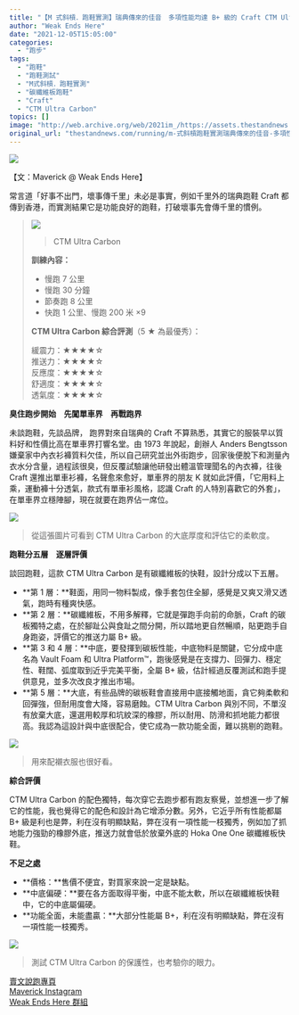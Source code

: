 ```yaml
---
title: "【M 式斜槓．跑鞋實測】瑞典傳來的佳音　多項性能均達 B+ 級的 Craft CTM Ultra Carbon"
author: "Weak Ends Here"
date: "2021-12-05T15:05:00"
categories:
  - "跑步"
tags:
  - "跑鞋"
  - "跑鞋測試"
  - "M式斜槓．跑鞋實測"
  - "碳纖維板跑鞋"
  - "Craft"
  - "CTM Ultra Carbon"
topics: []
image: "http://web.archive.org/web/2021im_/https://assets.thestandnews.com/media/photos/20211205-05.png"
original_url: "thestandnews.com/running/m-式斜槓跑鞋實測瑞典傳來的佳音-多項性能均達-b-級的-craft-ctm-ultra-carbon"
---
```

![](http://web.archive.org/web/2021im_/https://assets.thestandnews.com/media/photos/20211205-05.png)

【文：Maverick @ Weak Ends Here】

常言道「好事不出門，壞事傳千里」未必是事實，例如千里外的瑞典跑鞋 Craft 都傳到香港，而實測結果它是功能良好的跑鞋，打破壞事先會傳千里的慣例。

> ![](http://web.archive.org/web/2021im_/https://assets.thestandnews.com/media/photos/4042351081271729099.jpg)
> > CTM Ultra Carbon
> 
> **訓練內容：**
> 
> *   慢跑 7 公里
> *   慢跑 30 分鐘
> *   節奏跑 8 公里
> *   快跑 1 公里、慢跑 200 米 ×9
> 
> **CTM Ultra Carbon 綜合評測**（5 ★ 為最優秀）：
> 
> 緩震力：★★★★☆  
> 推送力：★★★★☆  
> 反應度：★★★★☆  
> 舒適度：★★★★☆  
> 透氣度：★★★★☆

**臭住跑步開始　先闖單車界　再戰跑界**

未談跑鞋，先談品牌， 跑界對來自瑞典的 Craft 不算熟悉，其實它的服裝早以質料好和性價比高在單車界打響名堂。由 1973 年說起，創辦人 Anders Bengtsson 嫌棄家中內衣衫褲質料欠佳，所以自己研究並出外街跑步，回家後便脫下和測量內衣水分含量，過程該很臭，但反覆試驗讓他研發出體溫管理聞名的內衣褲，往後 Craft 還推出單車衫褲，名聲愈來愈好，單車界的朋友 K 就如此評價，「它用料上乘，運動褲十分透氣，款式有單車衫風格，認識 Craft 的人特別喜歡它的外套」，在單車界立穩陣腳，現在就要在跑界佔一席位。

![](http://web.archive.org/web/2021im_/https://assets.thestandnews.com/media/photos/7457820146900833619_3MYUhAy.jpg)
> 從這張圖片可看到 CTM Ultra Carbon 的大底厚度和評估它的柔軟度。

**跑鞋分五層　逐層評價**

談回跑鞋，這款 CTM Ultra Carbon 是有碳纖維板的快鞋，設計分成以下五層。

*   **第 1 層：**鞋面，用同一物料製成，像手套包住全腳，感覺是又爽又滑又透氣，跑時有種爽快感。
*   **第 2 層：**碳纖維板，不用多解釋，它就是彈跑手向前的命脈，Craft 的碳板獨特之處，在於腳趾公與食趾之間分開，所以踏地更自然暢順，貼更跑手自身跑姿，評價它的推送力屬 B+ 級。
*   **第 3 和 4 層：**中底，要發揮到碳板性能，中底物料是關鍵，它分成中底名為 Vault Foam 和 Ultra Platform™，跑後感覺是在支撐力、回彈力、穩定性、鞋闊、弧度取到近乎完美平衡，全屬 B+ 級，估計經過反覆測試和跑手提供意見，並多次改良才推出市場。
*   **第 5 層：**大底，有些品牌的碳板鞋會直接用中底接觸地面，貪它夠柔軟和回彈強，但耐用度會大降，容易磨蝕。CTM Ultra Carbon 與別不同，不單沒有放棄大底，還選用較厚和坑紋深的橡膠，所以耐用、防滑和抓地能力都很高。我認為這設計與中底很配合，使它成為一款功能全面，難以挑剔的跑鞋。

![](http://web.archive.org/web/2021im_/https://assets.thestandnews.com/media/photos/6072751224447486767.jpg)
> 用來配襯衣服也很好看。

**綜合評價**

CTM Ultra Carbon 的配色獨特，每次穿它去跑步都有跑友察覺，並想進一步了解它的性能，我也覺得它的配色和設計為它增添分數。另外，它近乎所有性能都屬 B+ 級是利也是弊，利在沒有明顯缺點，弊在沒有一項性能一枝獨秀，例如加了抓地能力強勁的橡膠外底，推送力就會低於放棄外底的 Hoka One One 碳纖維板快鞋。

**不足之處**

*   **價格：**售價不便宜，對買家來說一定是缺點。
*   **中底偏硬：**要在各方面取得平衡，中底不能太軟，所以在碳纖維板快鞋中，它的中底屬偏硬。
*   **功能全面，未能盡贏：**大部分性能屬 B+，利在沒有明顯缺點，弊在沒有一項性能一枝獨秀。

![](http://web.archive.org/web/2021im_/https://assets.thestandnews.com/media/photos/2987784028114583200.jpg)
> 測試 CTM Ultra Carbon 的保護性，也考驗你的眼力。

[賣文說跑專頁](http://web.archive.org/web/20211206032745/https://www.facebook.com/projectm.hk/)  
[Maverick Instagram](http://web.archive.org/web/20211206032745/https://www.instagram.com/maverick_au/)  
[Weak Ends Here 群組](http://web.archive.org/web/20211206032745/https://www.facebook.com/groups/498772610150499/)
